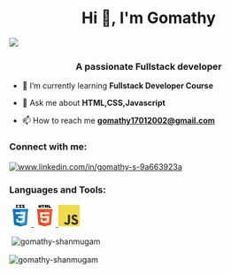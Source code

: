 <h1 align="center" >Hi 👋, I'm Gomathy</h1>
<img src = "https://export-download.canva.com/dDMvc/DAF77YdDMvc/2/0/0001-7835555185393738554.png?X-Amz-Algorithm=AWS4-HMAC-SHA256&X-Amz-Credential=AKIAJHKNGJLC2J7OGJ6Q%2F20240204%2Fus-east-1%2Fs3%2Faws4_request&X-Amz-Date=20240204T220640Z&X-Amz-Expires=61258&X-Amz-Signature=103840ccac6886151511415df0a055039990b09948657e6ee45ff2e68208e1c4&X-Amz-SignedHeaders=host&response-content-disposition=attachment%3B%20filename%2A%3DUTF-8%27%27Black%2520Minimalist%2520Motivation%2520Quote%2520LinkedIn%2520Banner.png&response-expires=Mon%2C%2005%20Feb%202024%2015%3A07%3A38%20GMT">
<h3 align="center"><b>A passionate Fullstack developer</b></h3>

- 🌱 I’m currently learning **Fullstack Developer Course**

- 💬 Ask me about **HTML,CSS,Javascript**

- 📫 How to reach me **gomathy17012002@gmail.com**

<h3 align="left">Connect with me:</h3>
<p align="left">
<a href="https://linkedin.com/in/www.linkedin.com/in/gomathy-s-9a663923a" target="blank"><img align="center" src="https://raw.githubusercontent.com/rahuldkjain/github-profile-readme-generator/master/src/images/icons/Social/linked-in-alt.svg" alt="www.linkedin.com/in/gomathy-s-9a663923a" height="30" width="40" /></a>
</p>

<h3 align="left">Languages and Tools:</h3>
<p align="left"> <a href="https://www.w3schools.com/css/" target="_blank" rel="noreferrer"> <img src="https://raw.githubusercontent.com/devicons/devicon/master/icons/css3/css3-original-wordmark.svg" alt="css3" width="40" height="40"/> </a> <a href="https://www.w3.org/html/" target="_blank" rel="noreferrer"> <img src="https://raw.githubusercontent.com/devicons/devicon/master/icons/html5/html5-original-wordmark.svg" alt="html5" width="40" height="40"/> </a> <a href="https://developer.mozilla.org/en-US/docs/Web/JavaScript" target="_blank" rel="noreferrer"> <img src="https://raw.githubusercontent.com/devicons/devicon/master/icons/javascript/javascript-original.svg" alt="javascript" width="40" height="40"/> </a> </p>

<p>&nbsp;<img align="center" src="https://github-readme-stats.vercel.app/api?username=gomathy-shanmugam&show_icons=true&locale=en" alt="gomathy-shanmugam" /></p>

<p><img align="center" src="https://github-readme-streak-stats.herokuapp.com/?user=gomathy-shanmugam&" alt="gomathy-shanmugam" /></p>
